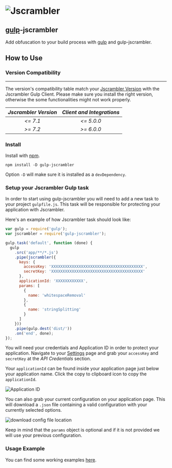 # ![Jscrambler](https://media.jscrambler.com/images/logo_500px.png)
[gulp](https://github.com/wearefractal/gulp)-jscrambler
--------------------

Add obfuscation to your build process with [gulp](https://github.com/wearefractal/gulp) and gulp-jscrambler.

## How to Use

### Version Compatibility
------------------------------------------------------------------------------

The version's compatibility table match your [Jscrambler Version](https://app.jscrambler.com/settings) with the Jscrambler Gulp Client.
Please make sure you install the right version, otherwise the some functionalities might not work properly.

| _Jscrambler Version_   |      _Client and Integrations_      |
|:----------:|:-------------:|
| _<= 7.1_ |  _<= 5.0.0_ |
| _\>= 7.2_ |   _\>= 6.0.0_ |

### Install

Install with [npm](https://npmjs.org/package/gulp-jscrambler).

```
npm install -D gulp-jscrambler
```
Option `-D` will make sure it is installed as a `devDependency`.

### Setup your Jscrambler Gulp task

In order to start using gulp-jscrambler you will need to add a new task to your project `gulpfile.js`. This task will be responsible for protecting your application with Jscrambler.

Here's an example of how Jscrambler task should look like:

```js
var gulp = require('gulp');
var jscrambler = require('gulp-jscrambler');

gulp.task('default', function (done) {
  gulp
    .src('app/**/*.js')
    .pipe(jscrambler({
      keys: {
        accessKey: 'XXXXXXXXXXXXXXXXXXXXXXXXXXXXXXXXXXXXXXXX',
        secretKey: 'XXXXXXXXXXXXXXXXXXXXXXXXXXXXXXXXXXXXXXXX'
      },
      applicationId: 'XXXXXXXXXXXX',
      params: [
        {
          name: 'whitespaceRemoval'
        },
        {
          name: 'stringSplitting'
        }
      ]
    }))
    .pipe(gulp.dest('dist/'))
    .on('end', done);
});
```

You will need your credentials and Application ID in order to protect your application.
Navigate to your [Settings](https://app.jscrambler.com/settings) page and grab your `accessKey` and `secretKey` at the _API Credentials_ section.

Your `applicationId` can be found inside your application page just below your application name. Click the copy to clipboard icon to copy the `applicationId`.

![Application ID](https://blog.jscrambler.com/content/images/2018/08/jscrambler-101-first-use-app-id.jpg)

You can also grab your current configuration on your application page. This will download a `.json` file containing a valid configuration with your currently selected options.

![download config file location](https://blog.jscrambler.com/content/images/2018/08/jscrambler-101-first-use-download-json.png)

Keep in mind that the `params` object is optional and if it is not provided we will use your previous configuration.

### Usage Example

You can find some working examples [here](https://github.com/jscrambler/jscrambler/tree/master/packages/gulp-jscrambler/examples).
